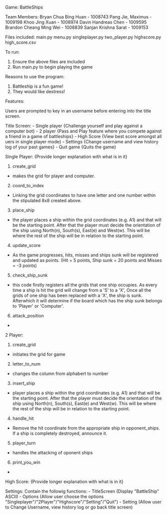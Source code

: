 Game: BattleShips

Team Members:
Bryan Chua Bing Huan - 1008743
Pang Jie, Maximus - 1009198 
Khoo Jing Xuan - 1008974 
Davin Handreas Chen - 1009595 
Brandon Cheang Ming Wei - 1008839 
Sanjan Krishna Sarat - 1009153 


Files included: 
main.py
menu.py
singleplayer.py
two_player.py
highscore.py
high_score.csv

To run:
1) Ensure the above files are included
2) Run main.py to begin playing the game

Reasons to use the program:
1) Battleship is a fun game!
2) They would like destress!

Features:

Users are prompted to key in an username before entering into the title screen.

Title Screen:
    - Single player {Challenge yourself and play against a computer bot}
    - 2 player {Pass and Play feature where you compete against a friend in a game of battleships}
    - High Score {View best score amongst all uers in single player mode}
    - Settings {Change username and view history log of your past games}
    - Quit game {Quits the game}

Single Player:
{Provide longer explanation with what is in it}
1) create_grid
- makes the grid for player and computer.
2) coord_to_index
- Linking the grid coordinates to have one letter and one number within the stipulated 8x8 created above.
3) place_ship
- the player places a ship within the grid coordinates    (e.g. A1) and that will be the starting point. After that the player must decide the orientation of the ship using North(n), South(s), East(e) and West(w). This will be where the rest of the ship will be in relation to the starting point.
4) update_score
- As the game progresses, hits, misses and ships sunk will be registered and updated as points. (Hit = 5 points, Ship sunk = 20 points and Misses = -3 points)
5) check_ship_sunk
- this code firstly registers all the grids that one ship occupies. As every time a ship is hit the grid will change from a 'S' to a 'X', Once all the grids of one ship has been replaced with a 'X', the ship is sunk. Afterwhich it will determine if the board which has the ship sunk belongs to 'Player' or 'Computer'.
6) attack_position
- 

2 Player:
1. create_grid
- initiates the grid for game
2. letter_to_num
- changes the column from alphabert to number
3. insert_ship
- player places a ship within the grid coordinates (e.g. A1) and that will be the starting point. After that the player must decide the orientation of the ship using North(n), South(s), East(e) and West(w). This will be where the rest of the ship will be in relation to the starting point.
4. handle_hit
- Remove the hit coordinate from the appropriate ship in opponent_ships. If a ship is completely destroyed, announce it.
5. player_turn
- handles the attacking of oponent ships
6. print_you_win
- 

High Score:
{Provide longer explanation with what is in it}

Settings:
Contain the followig functions:
    - TitleScreen (Display "BattleShip" ASCII)
    - Options (Allow user choose the options "Singleplayer"/"2Player"/"Highscore"/"Setting"/"Quit")
    - Setting (Allow user to Change Username, view history log or go back title screen)
